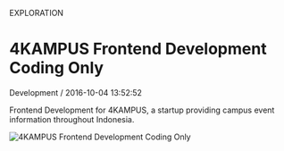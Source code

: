 <p class="type">EXPLORATION</p>

# 4KAMPUS Frontend Development Coding Only

<p class="meta">Development  /  2016-10-04 13:52:52</p>

Frontend Development for 4KAMPUS, a startup providing campus event information throughout Indonesia. 

![4KAMPUS Frontend Development Coding Only](https://farooq-agent.web.app/assets/images/works/large/0X7wYcC3_work_image.jpg)
